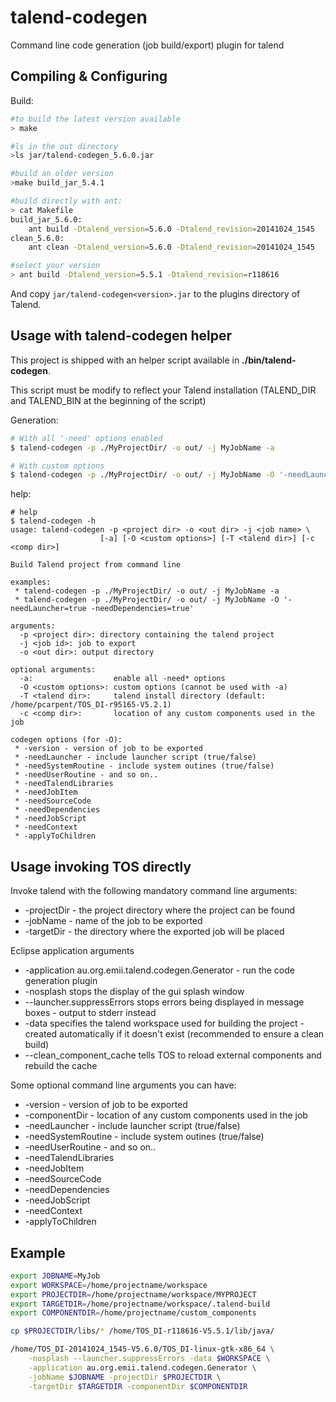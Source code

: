 talend-codegen
==============

Command line code generation (job build/export) plugin for talend

Compiling & Configuring
-----------------------

Build:

```bash
#to build the latest version available
> make

#ls in the out directory
>ls jar/talend-codegen_5.6.0.jar

#build an older version
>make build_jar_5.4.1

#build directly with ant:
> cat Makefile
build_jar_5.6.0:
	ant build -Dtalend_version=5.6.0 -Dtalend_revision=20141024_1545
clean_5.6.0:
	ant clean -Dtalend_version=5.6.0 -Dtalend_revision=20141024_1545

#select your version
> ant build -Dtalend_version=5.5.1 -Dtalend_revision=r118616
```

And copy `jar/talend-codegen<version>.jar` to the plugins directory of Talend.

Usage with talend-codegen helper
--------------------------------

This project is shipped with an helper script available in **./bin/talend-codegen**.

This script must be modify to reflect your Talend installation (TALEND_DIR and TALEND_BIN at the beginning of the script)

Generation:
```bash
# With all '-need' options enabled 
$ talend-codegen -p ./MyProjectDir/ -o out/ -j MyJobName -a

# With custom options
$ talend-codegen -p ./MyProjectDir/ -o out/ -j MyJobName -O '-needLauncher=true -needDependencies=true'
```

help:
```
# help
$ talend-codegen -h
usage: talend-codegen -p <project dir> -o <out dir> -j <job name> \
                    [-a] [-O <custom options>] [-T <talend dir>] [-c <comp dir>]

Build Talend project from command line

examples:
 * talend-codegen -p ./MyProjectDir/ -o out/ -j MyJobName -a
 * talend-codegen -p ./MyProjectDir/ -o out/ -j MyJobName -O '-needLauncher=true -needDependencies=true'

arguments:
  -p <project dir>: directory containing the talend project
  -j <job id>: job to export
  -o <out dir>: output directory

optional arguments:
  -a:                  enable all -need* options
  -O <custom options>: custom options (cannot be used with -a)
  -T <talend dir>:     talend install directory (default: /home/pcarpent/TOS_DI-r95165-V5.2.1)
  -c <comp dir>:       location of any custom components used in the job

codegen options (for -O):
 * -version - version of job to be exported
 * -needLauncher - include launcher script (true/false)
 * -needSystemRoutine - include system outines (true/false)
 * -needUserRoutine - and so on..
 * -needTalendLibraries
 * -needJobItem
 * -needSourceCode
 * -needDependencies
 * -needJobScript
 * -needContext
 * -applyToChildren
```

Usage invoking TOS directly
---------------------------

Invoke talend with the following mandatory command line arguments:
 * -projectDir - the project directory where the project can be found
 * -jobName - name of the job to be exported
 * -targetDir - the directory where the exported job will be placed

Eclipse application arguments
 * -application au.org.emii.talend.codegen.Generator - run the code generation plugin 
 * -nosplash stops the display of the gui splash window
 * --launcher.suppressErrors stops errors being displayed in message boxes - output to stderr instead
 * -data specifies the talend workspace used for building the project - created automatically if it doesn't exist (recommended to ensure a clean build)
 * --clean_component_cache tells TOS to reload external components and rebuild the cache
 
Some optional command line arguments you can have:
 * -version - version of job to be exported
 * -componentDir - location of any custom components used in the job
 * -needLauncher - include launcher script (true/false)
 * -needSystemRoutine - include system outines (true/false)
 * -needUserRoutine - and so on..
 * -needTalendLibraries
 * -needJobItem
 * -needSourceCode
 * -needDependencies
 * -needJobScript
 * -needContext
 * -applyToChildren

Example
-------
```bash
export JOBNAME=MyJob
export WORKSPACE=/home/projectname/workspace
export PROJECTDIR=/home/projectname/workspace/MYPROJECT
export TARGETDIR=/home/projectname/workspace/.talend-build
export COMPONENTDIR=/home/projectname/custom_components

cp $PROJECTDIR/libs/* /home/TOS_DI-r118616-V5.5.1/lib/java/

/home/TOS_DI-20141024_1545-V5.6.0/TOS_DI-linux-gtk-x86_64 \
    -nosplash --launcher.suppressErrors -data $WORKSPACE \
    -application au.org.emii.talend.codegen.Generator \
    -jobName $JOBNAME -projectDir $PROJECTDIR \
    -targetDir $TARGETDIR -componentDir $COMPONENTDIR
``` 



